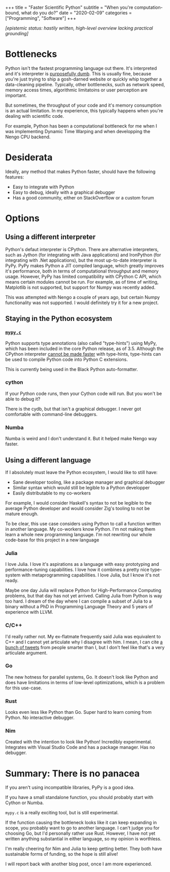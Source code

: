 +++
title = "Faster Scientific Python"
subtitle = "When you're computation-bound, what do you do?"
date = "2020-02-09"
categories = ["Programming", "Software"]
+++

*\[epistemic status: hastily written, high-level overview lacking practical grounding\]*

# Bottlenecks

Python isn't the fastest programming language out there. It's interpreted and it's interpreter is [purposefully dumb](https://nullprogram.com/blog/2019/02/24/). This is usually fine, because you're just trying to ship a gosh-darned website or quickly whip together a data-cleaning pipeline. Typically, other bottlenecks, such as network speed, memory access times, algorithmic limitatoins or user perception are important.

But sometimes, the throughput of your code and it's memory consumption is an actual limitation. In my experience, this typically happens when you're dealing with scientific code.

For example, Python has been a computational bottleneck for me when I was implementing Dynamic Time Warping and when developping the Nengo CPU backend.

# Desiderata

Ideally, any method that makes Python faster, should have the following features:

- Easy to integrate with Python
- Easy to debug, ideally with a graphical debugger
- Has a good community, either on StackOverflow or a custom forum

# Options

## Using a different interpreter

Python's defaut interpreter is CPython. There are alternative interpreters, such as Jython (for integrating with Java applications) and IronPython (for integrating with .Net applications), but the most up-to-date interpreter is PyPy. PyPy makes Python a JIT compiled language, which greatly improves it's performance, both in terms of computational throughput and memory usage. However, PyPy has limited compatibility with CPython C API, which means certain modules cannot be run. For example, as of time of writing, Matplotlib is not supported, but support for Numpy was recently added.

This was attempted with Nengo a couple of years ago, but certain Numpy functionality was not supported. I would definitely try it for a new project.

## Staying in the Python ecosystem

### [`mypy.c`](https://github.com/python/mypy/tree/master/mypyc)

Python supports type annotations (also called "type-hints") using MyPy, which has been included in the core Python release, as of 3.5. Although the CPython interpreter [cannot be made faster](https://stackoverflow.com/q/43859626/1079075) with type-hints, type-hints can be used to compile Python code into Python C extensions.

This is currently being used in the Black Python auto-formatter.

### cython

If your Python code runs, then your Cython code will run. But you won't be able to debug it?

There is the cydb, but that isn't a graphical debugger. I never got comfortable with command-line debuggers.


### Numba

Numba is weird and I don't understand it. But it helped make Nengo way faster.

## Using a different language

If I absolutely must leave the Python ecosystem, I would like to still have:

- Sane developer tooling, like a package manager and graphical debugger
- Similar syntax which would still be legible to a Python developper
- Easily distributable to my co-workers

For example, I would consider Haskell's syntax to not be legible to the average Python developer and would consider Zig's tooling to not be mature enough.

To be clear, this use case considers using Python to call a function written in another language. My co-workers know Python. I'm not making them learn a whole new programming language. I'm not rewriting our whole code-base for this project in a new language

### Julia

I love Julia. I love it's aspirations as a language with easy prototyping and performance-tuning capabilities. I love how it combines a pretty nice type-system with metaprogramming capabilities. I love Julia, but I know it's not ready.

Maybe one day Julia will replace Python for High-Performance Computing problems, but that day has not yet arrived. Calling Julia from Python is way too hard. I dream of the day where I can compile a subset of Julia to a binary without a PhD in Programming Language Theory and 5 years of experience with LLVM.

### C/C++

I'd really rather not. My ex-flatmate frequently said Julia was equivalent to C++ and I cannot yet articulate why I disagree with him. I mean, I can cite [a bunch of tweets](https://twitter.com/i/moments/1226639307710095360) from people smarter than I, but I don't feel like that's a very articulate argument.

### Go

The new hotness for parallel systems, Go. It doesn't look like Python and does have limitations in terms of low-level optimizations, which is a problem for this use-case.

### Rust

Looks even less like Python than Go. Super hard to learn coming from Python. No interactive debugger.

### Nim

Created with the intention to look like Python! Incredibly experimental. Integrates with Visual Studio Code and has a package manager. Has no debugger.

# Summary: There is no panacea

If you aren't using incompatible libraries, PyPy is a good idea.

If you have a small standalone function, you should probably start with Cython or Numba.

`mypy.c` is a really exciting tool, but is still experimental.

If the function causing the bottleneck looks like it can keep expanding in scope, you probably want to go to another language. I can't judge you for choosing Go, but I'd personally rather use Rust. However, I have not yet written anything substantial in either language, so my opinion is worthless.

I'm really cheering for Nim and Julia to keep getting better. They both have sustainable forms of funding, so the hope is still alive!

I will report back with another blog post, once I am more experienced.

